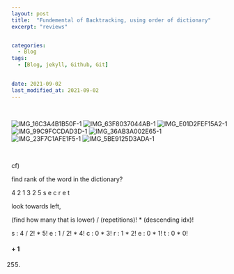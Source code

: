 ```yaml
---
layout: post
title:  "Fundemental of Backtracking, using order of dictionary"
excerpt: "reviews"


categories:
  - Blog
tags:
  - [Blog, jekyll, Github, Git]

 
date: 2021-09-02
last_modified_at: 2021-09-02
---
```






<br/>


![IMG_16C3A4B1B50F-1](https://user-images.githubusercontent.com/74404132/131818405-fa383411-affa-4e7a-bcfd-62b3ba3a0e18.jpeg)
![IMG_63F8037044AB-1](https://user-images.githubusercontent.com/74404132/131818435-245d077c-136b-4dc4-9b4d-19cc7cfcd0f0.jpeg)
![IMG_E01D2FEF15A2-1](https://user-images.githubusercontent.com/74404132/131818447-245dd7bc-ec6f-4686-9369-7b8ec9ce9ab8.jpeg)
![IMG_99C9FCCDAD3D-1](https://user-images.githubusercontent.com/74404132/131818457-820a7adc-90d6-432b-8497-c49b40c01d79.jpeg)
![IMG_36AB3A002E65-1](https://user-images.githubusercontent.com/74404132/131818479-54dde240-4a8a-4616-94c3-c6a79a1622df.jpeg)
![IMG_23F7C1AFE1F5-1](https://user-images.githubusercontent.com/74404132/131818482-7a9edbd4-bd59-4d96-a24f-95270d1ed6ed.jpeg)
![IMG_5BE9125D3ADA-1](https://user-images.githubusercontent.com/74404132/131818485-9f9932b9-66f3-407a-a829-f7d135be84ec.jpeg)

<br/>


cf)

find rank of the word in the dictionary?

4 2 1 3 2 5
s e c r e t

look towards left, 

(find how many that is lower) / (repetitions)! * (descending idx)!

s : 4 / 2!    * 5!
e : 1 / 2!    * 4!
c : 0         * 3!
r : 1         * 2!
e : 0         * 1!
t : 0         * 0!

#### + 1

255.



